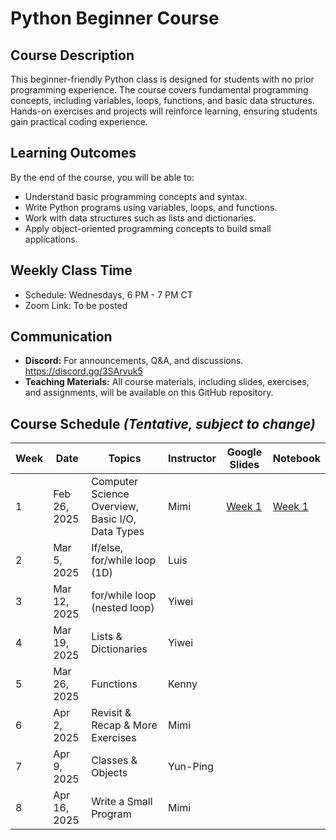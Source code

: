 # Python Beginner Course

## Course Description
This beginner-friendly Python class is designed for students with no prior programming experience. The course covers fundamental programming concepts, including variables, loops, functions, and basic data structures. Hands-on exercises and projects will reinforce learning, ensuring students gain practical coding experience.

## Learning Outcomes
By the end of the course, you will be able to:
- Understand basic programming concepts and syntax.
- Write Python programs using variables, loops, and functions.
- Work with data structures such as lists and dictionaries.
- Apply object-oriented programming concepts to build small applications.

## Weekly Class Time
- Schedule: Wednesdays, 6 PM - 7 PM CT
- Zoom Link: To be posted
  
## Communication
- **Discord:** For announcements, Q&A, and discussions. https://discord.gg/3SArvuk5
- **Teaching Materials:** All course materials, including slides, exercises, and assignments, will be available on this GitHub repository.

## Course Schedule *(Tentative, subject to change)*

| Week  | Date         | Topics                         | Instructor | Google Slides | Notebook |
|-------|-------------|--------------------------------|------------|---------------|---------------|
| 1     | Feb 26, 2025 | Computer Science Overview, Basic I/O, Data Types | Mimi       |[Week 1](https://docs.google.com/presentation/d/1guqQGlQR4lOj3sFPC4Ln9MbjWW0dKyPBWuV-VxjjFS8/edit?usp=sharing)               |[Week 1](https://colab.research.google.com/drive/1fhfhYPhlbD86qQ8-gUmo4lIix8uJ95qS?usp=sharing) |
| 2     | Mar 5, 2025  | If/else, for/while loop (1D)  | Luis       |               | |
| 3     | Mar 12, 2025 | for/while loop (nested loop)  | Yiwei      |               |  |
| 4     | Mar 19, 2025 | Lists & Dictionaries          | Yiwei      |               ||
| 5     | Mar 26, 2025 | Functions                     | Kenny      |               ||
| 6     | Apr 2, 2025  | Revisit & Recap & More Exercises | Mimi   |               ||
| 7     | Apr 9, 2025  | Classes & Objects             | Yun-Ping   |               ||
| 8     | Apr 16, 2025 | Write a Small Program        | Mimi       |               ||

